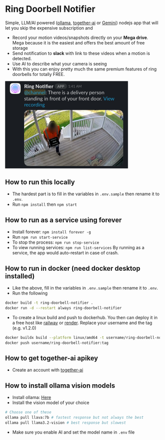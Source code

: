 # Ring Doorbell Notifier
Simple, LLM/AI powered ([ollama](https://ollama.com), [together-ai](https://api.together.ai) or [Gemini](https://ai.google.dev/gemini-api/docs/models/gemini)) nodejs app that will let you skip the expensive subscription and 
- Record your motion videos/snapshots directly on your **Mega drive**. Mega because it is the easiest and offers the best amount of free storage
- Send notification to **slack** with link to these videos when a motion is detected.
- Use AI to describe what your camera is seeing
- With this you can enjoy pretty much the same premium features of ring doorbells for totally FREE.
<img src="./docs/imgs/together.jpeg" alt="notif" width="400"/>

## How to run this locally
- The hardest part is to fill in the variables in `.env.sample` then rename it to `.env`.
- Run `npm install` then `npm start`

## How to run as a service using forever
- Install forever: `npm install forever -g`
- Run `npm run start-service`
- To stop the process: `npm run stop-service`
- To view running services: `npm run list-services`
By running as a service, the app would auto-restart in case of crash.

## How to run in docker (need docker desktop installed)
- Like the above, fill in the variables in `.env.sample` then rename it to `.env`.
- Run the following
```sh
docker build -t ring-doorbell-notifier .
docker run -d --restart always ring-doorbell-notifier 
```
- To create a linux build and push to dockerhub. You then can deploy it in a free host like [railway](https://railway.app/dashboard) or [render](https://dashboard.render.com). Replace your username and the tag (e.g. v1.2.0)
```sh
docker buildx build --platform linux/amd64 -t username/ring-doorbell-notifier:tag .
docker push username/ring-doorbell-notifier:tag
```

## How to get together-ai apikey
- Create an account with [together-ai](https://api.together.ai)

## How to install ollama vision models
- Install ollama: [Here](https://ollama.com/download/mac)
- Install the vision model of your choice
```sh
# Choose one of these
ollama pull llava:7b # fastest response but not always the best
ollama pull llama3.2-vision # best response but slowest
```
- Make sure you enable AI and set the model name in `.env` file
